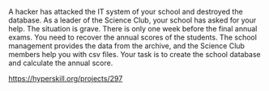 A hacker has attacked the IT system of your school and destroyed the database. As a leader of the Science Club, your school has asked for your help. The situation is grave. There is only one week before the final annual exams. You need to recover the annual scores of the students. The school management provides the data from the archive, and the Science Club members help you with csv files. Your task is to create the school database and calculate the annual score.

https://hyperskill.org/projects/297